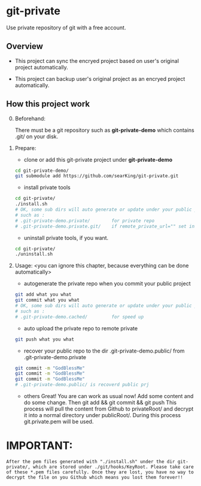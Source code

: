 # git-private

Use private repository of git with a free account.

## Overview

+ This project can sync the encryed project based on user's original project automatically.

+ This project can backup user's original project as an encryed project automatically.

## How this project work

0. Beforehand:

    There must be a git repository such as **git-private-demo** which contains .git/ on your disk.

1. Prepare:

    + clone or add this git-private project under **git-private-demo**
    ```bash
    cd git-private-demo/
    git submodule add https://github.com/searKing/git-private.git
    ```
    + install private tools
    ```bash
    cd git-private/
    ./install.sh
    # OK, some sub dirs will auto generate or update under your public project, you can just ignore them
    # such as :
    # .git-private-demo.private/        for private repo
    # .git-private-demo.private.git/    if remote_private_url="" set in config.ini under git-private/
    ```

    + uninstall private tools, if you want.
    ```bash
    cd git-private/
    ./uninstall.sh
    ```
2. Usage: <you can ignore this chapter, because everything can be done automatically>
    + autogenerate the private repo when you commit your public project
    ```bash
    git add what you what
    git commit what you what
    # OK, some sub dirs will auto generate or update under your public project, you can just ignore them
    # such as :
    # .git-private-demo.cached/         for speed up
    ```
    + auto upload the private repo to remote private
    ```bash
    git push what you what
    ```

    + recover your public repo to the dir .git-private-demo.public/ from .git-private-demo.private
    ```bash
    git commit -m "GodBlessMe"
    git commit -m "GodBlessMe"
    git commit -m "GodBlessMe"
    # .git-private-demo.public/ is recoverd public prj
    ``` 
     + others Great! You are can work as usual now! Add some content and do some change. Then git add && git commit && git push
     This process will pull the content from Github to privateRoot/ and decrypt it into a normal directory under publicRoot/. During this process git.private.pem will be used.

IMPORTANT:
==========

    After the pem files generated with "./install.sh" under the dir git-private/, which are stored under ./git/hooks/KeyRoot. Please take care of these *.pem files carefully. Once they are lost, you have no way to decrypt the file on you Github which means you lost them forever!!
